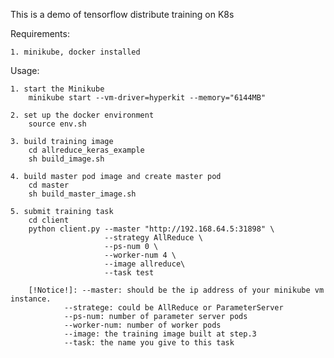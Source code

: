This is a demo of tensorflow distribute training on K8s

Requirements:

    1. minikube, docker installed

Usage:

    1. start the Minikube
        minikube start --vm-driver=hyperkit --memory="6144MB"

    2. set up the docker environment
        source env.sh

    3. build training image
        cd allreduce_keras_example
        sh build_image.sh

    4. build master pod image and create master pod
        cd master
        sh build_master_image.sh

    5. submit training task
        cd client
        python client.py --master "http://192.168.64.5:31898" \
                         --strategy AllReduce \
                         --ps-num 0 \
                         --worker-num 4 \
                         --image allreduce\
                         --task test
                         
        [!Notice!]: --master: should be the ip address of your minikube vm instance.
                --stratege: could be AllReduce or ParameterServer
                --ps-num: number of parameter server pods
                --worker-num: number of worker pods
                --image: the training image built at step.3
                --task: the name you give to this task
